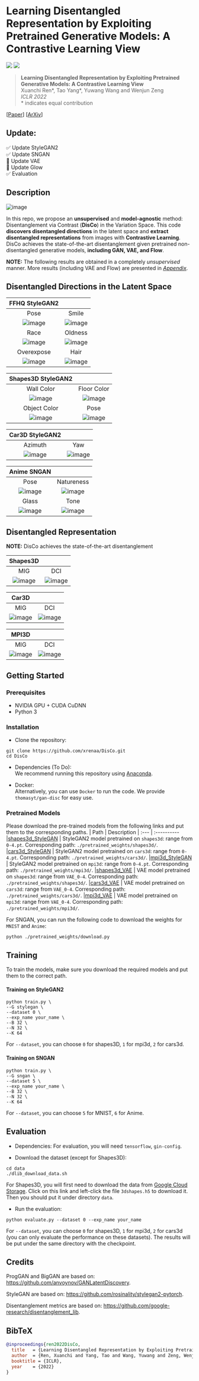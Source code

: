 # Learning Disentangled Representation by Exploiting Pretrained Generative Models: A Contrastive Learning View

<a href="https://arxiv.org/abs/2102.10543"><img src="https://img.shields.io/badge/arXiv-2102.10543-b31b1b.svg"></a>
<a href="https://opensource.org/licenses/MIT"><img src="https://img.shields.io/badge/License-MIT-yellow.svg"></a>

> **Learning Disentangled Representation by Exploiting Pretrained Generative Models: A Contrastive Learning View** <br>
> Xuanchi Ren*, Tao Yang*, Yuwang Wang and Wenjun Zeng <br>
> *ICLR 2022*<br>
> \* indicates equal contribution 

[[Paper](https://openreview.net/forum?id=j-63FSNcO5a)]
[[ArXiv](https://arxiv.org/abs/2102.10543)]
<!-- [[Appendix](https://xuanchiren.com/pub/DisCo_appendix.pdf)] -->

## Update:

:white_check_mark: Update StyleGAN2  
:white_check_mark: Update SNGAN  
:black_square_button: Update VAE  
:black_square_button: Update Glow  
:white_check_mark: Evaluation  

## Description   
![image](./images/DisCo_overview_crop.png)

In this repo, we propose an **unsupervised** and **model-agnostic** method: Disentanglement via Contrast (**DisCo**) in the Variation Space.
This code **discovers disentangled directions** in the latent space and **extract disentangled representations** from images with **Contrastive Learning**.
DisCo achieves the state-of-the-art disentanglement given pretrained non-disentangled generative models, **including GAN, VAE, and Flow**.  


**NOTE:** The following results are obtained in a completely *unsupervised* manner. More results (including VAE and Flow) are presented in [*Appendix*](https://xuanchiren.com/pub/DisCo_appendix.pdf).

## Disentangled Directions in the Latent Space
| FFHQ StyleGAN2 |  |
| :---: | :---: |
| Pose | Smile |
| ![image](./images/FFHQ/FFHQ_pose.png) | ![image](./images/FFHQ/FFHQ_smile.png) |
| Race | Oldness |
| ![image](./images/FFHQ/FFHQ_color.png) | ![image](./images/FFHQ/FFHQ_old.png) |
| Overexpose | Hair |
| ![image](./images/FFHQ/FFHQ_over.png) | ![image](./images/FFHQ/FFHQ_hair.png) |

| Shapes3D StyleGAN2 |  |
| :---: | :---: |
| Wall Color | Floor Color |
| ![image](./images/shape3d/style_shape_back.png) | ![image](./images/shape3d/style_shape_floor.png) |
| Object Color | Pose |
| ![image](./images/shape3d/style_shape_object.png) | ![image](./images/shape3d/style_shape_pose.png) |

| Car3D StyleGAN2 | |
| :---: | :---: |
| Azimuth | Yaw |
| ![image](./images/car3d/style_car_azi.png) | ![image](./images/car3d/style_car_yaw.png) |

| Anime SNGAN | |
| :---: | :---: |
| Pose | Natureness |
| ![image](./images/Anime/SN_Aime_appendix_pose.png) | ![image](./images/Anime/SN_Aime_appendix_nature.png) |
| Glass | Tone |
| ![image](./images/Anime/SN_Aime_appendix_glass.png) | ![image](./images/Anime/SN_Aime_appendix_hair.png) |

## Disentangled Representation

**NOTE:** DisCo achieves the state-of-the-art disentanglement

| Shapes3D | |
| :---: | :---: |
| MIG | DCI |
| ![image](./images/distribution_mig.png) | ![image](./images/distribution.png) |

| Car3D | |
| :---: | :---: |
| MIG | DCI |
| ![image](./images/Cars3d_violin_mig.png) | ![image](./images/Cars3d_violin_dci.png) |

| MPI3D | |
| :---: | :---: |
| MIG | DCI |
| ![image](./images/mpi3d_violin_mig.png) | ![image](./images/mpi3d_violin_dci.png) |

## Getting Started
### Prerequisites
- NVIDIA GPU + CUDA CuDNN
- Python 3

### Installation
- Clone the repository:
``` 
git clone https://github.com/xrenaa/DisCo.git
cd DisCo
```
- Dependencies (To Do):  
We recommend running this repository using [Anaconda](https://docs.anaconda.com/anaconda/install/). 
<!-- All dependencies for defining the environment are provided in `disco.yaml`. 
 -->
 
- Docker:  
Alternatively, you can use `Docker` to run the code. We provide `thomasyt/gan-disc` for easy use.

### Pretrained Models
Please download the pre-trained models from the following links and put them to the corresponding paths. 
| Path | Description
| :--- | :----------
|[shapes3d_StyleGAN](https://drive.google.com/drive/folders/1yHQPydwY6hwmeRw4AeE-WWZIMBq9IpUn?usp=sharing) | StyleGAN2 model pretrained on `shapes3d`: range from `0-4.pt`. Corresponding path: `./pretrained_weights/shapes3d/`.
|[cars3d_StyleGAN](https://drive.google.com/drive/folders/102AUEgaedaUuf9JHpHbAWyIpC7koHZi8?usp=sharing) | StyleGAN2 model pretrained on `cars3d`: range from `0-4.pt`. Corresponding path: `./pretrained_weights/cars3d/`.
|[mpi3d_StyleGAN](https://drive.google.com/drive/folders/1w4NGGvrwwTBZEA4MvWmTn39srAxJv3On?usp=sharing) | StyleGAN2 model pretrained on `mpi3d`: range from `0-4.pt`. Corresponding path: `./pretrained_weights/mpi3d/`.
|[shapes3d_VAE](https://drive.google.com/drive/folders/1yHQPydwY6hwmeRw4AeE-WWZIMBq9IpUn?usp=sharing) | VAE model pretrained on `shapes3d`: range from `VAE_0-4`. Corresponding path: `./pretrained_weights/shapes3d/`.
|[cars3d_VAE](https://drive.google.com/drive/folders/102AUEgaedaUuf9JHpHbAWyIpC7koHZi8?usp=sharing) | VAE model pretrained on `cars3d`: range from `VAE_0-4`. Corresponding path: `./pretrained_weights/cars3d/`.
|[mpi3d_VAE](https://drive.google.com/drive/folders/1w4NGGvrwwTBZEA4MvWmTn39srAxJv3On?usp=sharing) | VAE model pretrained on `mpi3d`: range from `VAE_0-4`. Corresponding path: `./pretrained_weights/mpi3d/`.

For SNGAN, you can run the following code to download the weights for `MNIST` and `Anime`:
```
python ./pretrained_weights/download.py
```

## Training
To train the models, make sure you download the required models and put them to the correct path.

#### **Training on StyleGAN2**
```
python train.py \
--G stylegan \
--dataset 0 \
--exp_name your_name \
--B 32 \
--N 32 \
--K 64 
```
For `--dataset`, you can choose `0` for shapes3D, `1` for mpi3d, `2` for cars3d.

#### **Training on SNGAN**
```
python train.py \
--G sngan \
--dataset 5 \
--exp_name your_name \
--B 32 \
--N 32 \
--K 64 
```
For `--dataset`, you can choose `5` for MNIST, `6` for Anime.

## Evaluation

- Dependencies:  For evaluation, you will need `tensorflow`, `gin-config`.

- Download the dataset (except for Shapes3D):
``` 
cd data
./dlib_download_data.sh 
```
For Shapes3D, you will first need to download the data from [Google Cloud Storage](https://console.cloud.google.com/storage/browser/3d-shapes). Click on this link and left-click the file `3dshapes.h5` to download it. Then you should put it under directory `data`.

- Run the evaluation:
 ```
python evaluate.py --dataset 0 --exp_name your_name 
```
For `--dataset`, you can choose `0` for shapes3D, `1` for mpi3d, `2` for cars3d (you can only evaluate the performance on these datasets). The results will be put under the  same directory with the checkpoint.

## Credits

ProgGAN and BigGAN are based on: https://github.com/anvoynov/GANLatentDiscovery.

StyleGAN are based on: https://github.com/rosinality/stylegan2-pytorch.

Disentanglement metrics are based on: https://github.com/google-research/disentanglement_lib.


## BibTeX

```bibtex
@inproceedings{ren2022DisCo,
  title   = {Learning Disentangled Representation by Exploiting Pretrained Generative Models: A Contrastive Learning View},
  author  = {Ren, Xuanchi and Yang, Tao and Wang, Yuwang and Zeng, Wenjun},
  booktitle = {ICLR},
  year    = {2022}
}
```
